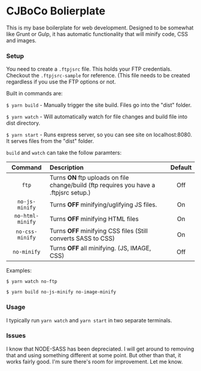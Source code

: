 # CJBoCo Bolierplate

This is my base boilerplate for web development. Designed to be somewhat like Grunt or Gulp, it has automatic functionality that will minify code, CSS and images.

### Setup
You need to create a `.ftpjsrc` file. This holds your FTP credentials. Checkout the `.ftpjsrc-sample` for reference. (This file needs to be created regardless if you use the FTP options or not.

Built in commands are:

`$ yarn build` - Manually trigger the site build. Files go into the "dist" folder.

`$ yarn watch` - Will automatically watch for file changes and build file into dist directory.

`$ yarn start` - Runs express server, so you can see site on localhost:8080. It serves files from the "dist" folder.

`build` and `watch` can take the follow paramters:

| Command          | Description  | Default |
| :--------------: | :---------- | :--------: |
| `ftp`         | Turns **ON** ftp uploads on file change/build (ftp requires you have a .ftpjsrc setup.)          | Off |
| `no-js-minify`   | Turns **OFF** minifying/uglifying JS files. | On |
| `no-html-minify` | Turns **OFF** minifying HTML files | On |
| `no-css-minify` | Turns **OFF** minifying CSS files (Still converts SASS to CSS) | On |
| `no-minify` | Turns **OFF** all minifying. (JS, IMAGE, CSS) | Off |

Examples:

`$ yarn watch no-ftp`

`$ yarn build no-js-minify no-image-minify`

### Usage
I typically run `yarn watch` and `yarn start` in two separate terminals.


### Issues

I know that NODE-SASS has been depreciated. I will get around to removing that and using something different at some point. But other than that, it works fairly good. I'm sure there's room for improvement. Let me know.